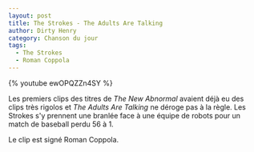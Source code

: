 ```yaml
---
layout: post
title: The Strokes - The Adults Are Talking
author: Dirty Henry
category: Chanson du jour
tags:
  - The Strokes
  - Roman Coppola
---
```


{% youtube ewOPQZZn4SY %}

Les premiers clips des titres de _The New Abnormal_ avaient déjà eu des clips
très rigolos et _The Adults Are Talking_ ne déroge pas à la règle. Les Strokes
s'y prennent une branlée face à une équipe de robots pour un match de baseball
perdu 56 à 1.

Le clip est signé Roman Coppola.

